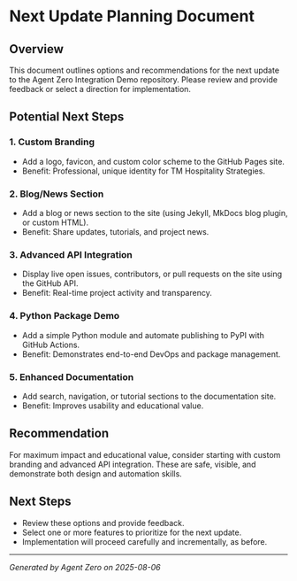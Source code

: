 # Next Update Planning Document

## Overview
This document outlines options and recommendations for the next update to the Agent Zero Integration Demo repository. Please review and provide feedback or select a direction for implementation.

## Potential Next Steps

### 1. Custom Branding
- Add a logo, favicon, and custom color scheme to the GitHub Pages site.
- Benefit: Professional, unique identity for TM Hospitality Strategies.

### 2. Blog/News Section
- Add a blog or news section to the site (using Jekyll, MkDocs blog plugin, or custom HTML).
- Benefit: Share updates, tutorials, and project news.

### 3. Advanced API Integration
- Display live open issues, contributors, or pull requests on the site using the GitHub API.
- Benefit: Real-time project activity and transparency.

### 4. Python Package Demo
- Add a simple Python module and automate publishing to PyPI with GitHub Actions.
- Benefit: Demonstrates end-to-end DevOps and package management.

### 5. Enhanced Documentation
- Add search, navigation, or tutorial sections to the documentation site.
- Benefit: Improves usability and educational value.

## Recommendation
For maximum impact and educational value, consider starting with custom branding and advanced API integration. These are safe, visible, and demonstrate both design and automation skills.

## Next Steps
- Review these options and provide feedback.
- Select one or more features to prioritize for the next update.
- Implementation will proceed carefully and incrementally, as before.

---
*Generated by Agent Zero on 2025-08-06*
